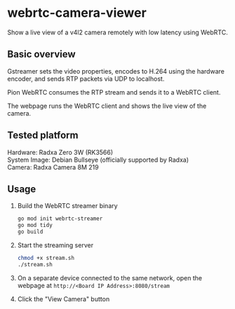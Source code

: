 # webrtc-camera-viewer

Show a live view of a v4l2 camera remotely with low latency using WebRTC.

## Basic overview

Gstreamer sets the video properties, encodes to H.264 using the hardware encoder, and sends RTP packets via UDP to localhost.

Pion WebRTC consumes the RTP stream and sends it to a WebRTC client.

The webpage runs the WebRTC client and shows the live view of the camera.

## Tested platform

Hardware: Radxa Zero 3W (RK3566)\
System Image: Debian Bullseye (officially supported by Radxa)\
Camera: Radxa Camera 8M 219

## Usage

1. Build the WebRTC streamer binary

    ```sh
    go mod init webrtc-streamer
    go mod tidy
    go build
    ```

2. Start the streaming server

    ```sh
    chmod +x stream.sh
    ./stream.sh
    ```

3. On a separate device connected to the same network, open the webpage at `http://<Board IP Address>:8080/stream`
4. Click the "View Camera" button
